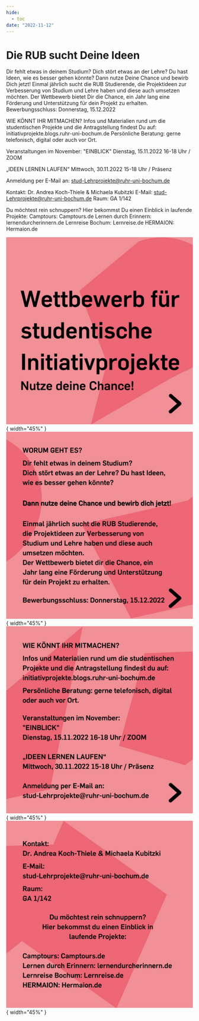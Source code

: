 ```yaml
---
hide:
  - toc
date: "2022-11-12"  
---
```


# Die RUB sucht Deine Ideen

Dir fehlt etwas in deinem Studium?
Dich stört etwas an der Lehre? Du hast Ideen, wie es besser gehen könnte?
Dann nutze Deine Chance und bewirb Dich jetzt!
Einmal jährlich sucht die RUB Studierende, die Projektideen zur Verbesserung von
Studium und Lehre haben und diese auch umsetzen möchten.
Der Wettbewerb bietet Dir die Chance, ein Jahr lang eine Förderung und Unterstützung für dein Projekt zu erhalten.
Bewerbungsschluss: Donnerstag, 15.12.2022

WIE KÖNNT IHR MITMACHEN?
Infos und Materialien rund um die studentischen Projekte und die Antragstellung findest Du auf:
initiativprojekte.blogs.ruhr-uni-bochum.de
Persönliche Beratung: gerne telefonisch, digital oder auch vor Ort.

Veranstaltungen im November:
"EINBLICK"
Dienstag, 15.11.2022 16-18 Uhr / ZOOM

„IDEEN LERNEN LAUFEN“
Mittwoch, 30.11.2022 15-18 Uhr / Präsenz

Anmeldung per E-Mail an:
stud-Lehrprojekte@ruhr-uni-bochum.de

Kontakt: Dr. Andrea Koch-Thiele & Michaela Kubitzki
E-Mail: stud-Lehrprojekte@ruhr-uni-bochum.de
Raum: GA 1/142

Du möchtest rein schnuppern?
Hier bekommst Du einen Einblick in
laufende Projekte:
Camptours: Camptours.de
Lernen durch Erinnern: lernendurcherinnern.de
Lernreise Bochum: Lernreise.de
HERMAION: Hermaion.de

![Gleicher Text wie in der Beschreibung auf rosa Hintergrund](../medien/2022-11-12a.jpg){ width="45%" } ![Gleicher Text wie in der Beschreibung auf rosa Hintergrund](../medien/2022-11-12b.jpg){ width="45%" } ![Gleicher Text wie in der Beschreibung auf rosa Hintergrund](../medien/2022-11-12c.jpg){ width="45%" } ![Gleicher Text wie in der Beschreibung auf rosa Hintergrund](../medien/2022-11-12d.jpg){ width="45%" }